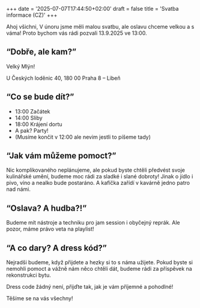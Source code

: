 +++
date = '2025-07-07T17:44:50+02:00'
draft = false
title = 'Svatba informace (CZ)'
+++

Ahoj všichni,
V únoru jsme měli malou svatbu, ale oslavu chceme velkou a s váma! Proto bychom vás rádi pozvali 13.9.2025 ve 13:00.

## “Dobře, ale kam?”

Velký Mlýn!

U Českých loděnic 40, 180 00 Praha 8 – Libeň


## “Co se bude dít?”

* 13:00 Začátek
* 14:00 Sliby
* 18:00 Krájení dortu
* A pak? Party!
* (Musíme končit v 12:00 ale nevim jestli to píšeme tady)

## “Jak vám můžeme pomoct?”

Nic komplikovaného neplánujeme, ale pokud byste chtěli předvést svoje kulinářské umění, budeme moc rádi za sladké i slané dobroty!
Jinak o jídlo i pivo, víno a nealko bude postaráno. A kafíčka zařídí v kavárně jedno patro nad námi. 

## “Oslava? A hudba?!”

Budeme mít nástroje a techniku pro jam session i obyčejný reprák. Ale pozor, máme právo veta na playlist!

## “A co dary? A dress kód?”

Nejradši budeme, když přijdete a hezky si to s náma užijete. Pokud byste si nemohli pomoct a vážně nám něco chtěli dát, budeme rádi za příspěvek na rekonstrukci bytu.

Dress code žádný není, přijďte tak, jak je vám příjemné a pohodlné!

Těšíme se na vás všechny!
